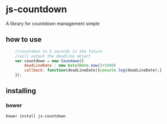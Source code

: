 # js-countdown

A library for countdown management
simple

## how to use

```javascript
    //countdown to 5 seconds in the future
    //will output the deadline object
    var countdown = new Coundown({
        deadLineDate : new Date(Date.now()+5000)
        callback: function(deadLineDate){console.log(deadLineDate);}
    });
```

## installing

### bower

```bash
bower install js-countdown
```

